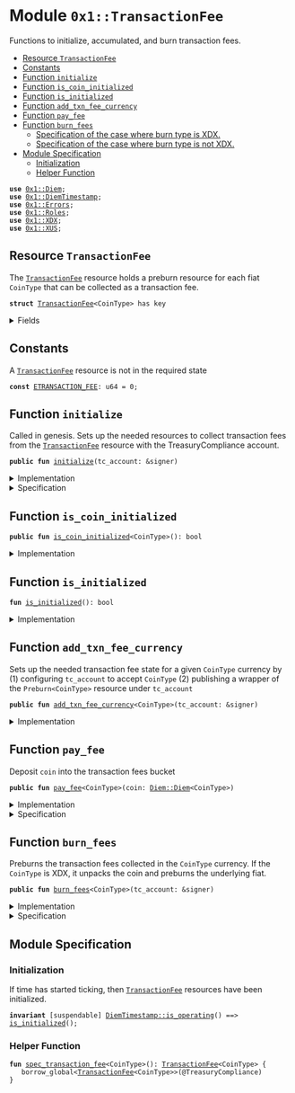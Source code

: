 
<a name="0x1_TransactionFee"></a>

# Module `0x1::TransactionFee`

Functions to initialize, accumulated, and burn transaction fees.


-  [Resource `TransactionFee`](#0x1_TransactionFee_TransactionFee)
-  [Constants](#@Constants_0)
-  [Function `initialize`](#0x1_TransactionFee_initialize)
-  [Function `is_coin_initialized`](#0x1_TransactionFee_is_coin_initialized)
-  [Function `is_initialized`](#0x1_TransactionFee_is_initialized)
-  [Function `add_txn_fee_currency`](#0x1_TransactionFee_add_txn_fee_currency)
-  [Function `pay_fee`](#0x1_TransactionFee_pay_fee)
-  [Function `burn_fees`](#0x1_TransactionFee_burn_fees)
    -  [Specification of the case where burn type is XDX.](#@Specification_of_the_case_where_burn_type_is_XDX._1)
    -  [Specification of the case where burn type is not XDX.](#@Specification_of_the_case_where_burn_type_is_not_XDX._2)
-  [Module Specification](#@Module_Specification_3)
    -  [Initialization](#@Initialization_4)
    -  [Helper Function](#@Helper_Function_5)


<pre><code><b>use</b> <a href="Diem.md#0x1_Diem">0x1::Diem</a>;
<b>use</b> <a href="DiemTimestamp.md#0x1_DiemTimestamp">0x1::DiemTimestamp</a>;
<b>use</b> <a href="../../../../../../../move-stdlib/docs/Errors.md#0x1_Errors">0x1::Errors</a>;
<b>use</b> <a href="Roles.md#0x1_Roles">0x1::Roles</a>;
<b>use</b> <a href="XDX.md#0x1_XDX">0x1::XDX</a>;
<b>use</b> <a href="XUS.md#0x1_XUS">0x1::XUS</a>;
</code></pre>



<a name="0x1_TransactionFee_TransactionFee"></a>

## Resource `TransactionFee`

The <code><a href="TransactionFee.md#0x1_TransactionFee">TransactionFee</a></code> resource holds a preburn resource for each
fiat <code>CoinType</code> that can be collected as a transaction fee.


<pre><code><b>struct</b> <a href="TransactionFee.md#0x1_TransactionFee">TransactionFee</a>&lt;CoinType&gt; has key
</code></pre>



<details>
<summary>Fields</summary>


<dl>
<dt>
<code>balance: <a href="Diem.md#0x1_Diem_Diem">Diem::Diem</a>&lt;CoinType&gt;</code>
</dt>
<dd>

</dd>
<dt>
<code>preburn: <a href="Diem.md#0x1_Diem_Preburn">Diem::Preburn</a>&lt;CoinType&gt;</code>
</dt>
<dd>

</dd>
</dl>


</details>

<a name="@Constants_0"></a>

## Constants


<a name="0x1_TransactionFee_ETRANSACTION_FEE"></a>

A <code><a href="TransactionFee.md#0x1_TransactionFee">TransactionFee</a></code> resource is not in the required state


<pre><code><b>const</b> <a href="TransactionFee.md#0x1_TransactionFee_ETRANSACTION_FEE">ETRANSACTION_FEE</a>: u64 = 0;
</code></pre>



<a name="0x1_TransactionFee_initialize"></a>

## Function `initialize`

Called in genesis. Sets up the needed resources to collect transaction fees from the
<code><a href="TransactionFee.md#0x1_TransactionFee">TransactionFee</a></code> resource with the TreasuryCompliance account.


<pre><code><b>public</b> <b>fun</b> <a href="TransactionFee.md#0x1_TransactionFee_initialize">initialize</a>(tc_account: &signer)
</code></pre>



<details>
<summary>Implementation</summary>


<pre><code><b>public</b> <b>fun</b> <a href="TransactionFee.md#0x1_TransactionFee_initialize">initialize</a>(
    tc_account: &signer,
) {
    <a href="DiemTimestamp.md#0x1_DiemTimestamp_assert_genesis">DiemTimestamp::assert_genesis</a>();
    <a href="Roles.md#0x1_Roles_assert_treasury_compliance">Roles::assert_treasury_compliance</a>(tc_account);
    // accept fees in all the currencies
    <a href="TransactionFee.md#0x1_TransactionFee_add_txn_fee_currency">add_txn_fee_currency</a>&lt;<a href="XUS.md#0x1_XUS">XUS</a>&gt;(tc_account);
}
</code></pre>



</details>

<details>
<summary>Specification</summary>



<pre><code><b>include</b> <a href="DiemTimestamp.md#0x1_DiemTimestamp_AbortsIfNotGenesis">DiemTimestamp::AbortsIfNotGenesis</a>;
<b>include</b> <a href="Roles.md#0x1_Roles_AbortsIfNotTreasuryCompliance">Roles::AbortsIfNotTreasuryCompliance</a>{account: tc_account};
<b>include</b> <a href="TransactionFee.md#0x1_TransactionFee_AddTxnFeeCurrencyAbortsIf">AddTxnFeeCurrencyAbortsIf</a>&lt;<a href="XUS.md#0x1_XUS">XUS</a>&gt;;
<b>ensures</b> <a href="TransactionFee.md#0x1_TransactionFee_is_initialized">is_initialized</a>();
<b>ensures</b> <a href="TransactionFee.md#0x1_TransactionFee_spec_transaction_fee">spec_transaction_fee</a>&lt;<a href="XUS.md#0x1_XUS">XUS</a>&gt;().balance.value == 0;
</code></pre>




<a name="0x1_TransactionFee_AddTxnFeeCurrencyAbortsIf"></a>


<pre><code><b>schema</b> <a href="TransactionFee.md#0x1_TransactionFee_AddTxnFeeCurrencyAbortsIf">AddTxnFeeCurrencyAbortsIf</a>&lt;CoinType&gt; {
    <b>include</b> <a href="Diem.md#0x1_Diem_AbortsIfNoCurrency">Diem::AbortsIfNoCurrency</a>&lt;CoinType&gt;;
    <b>aborts_if</b> <b>exists</b>&lt;<a href="TransactionFee.md#0x1_TransactionFee">TransactionFee</a>&lt;CoinType&gt;&gt;(@TreasuryCompliance)
        <b>with</b> <a href="../../../../../../../move-stdlib/docs/Errors.md#0x1_Errors_ALREADY_PUBLISHED">Errors::ALREADY_PUBLISHED</a>;
}
</code></pre>



</details>

<a name="0x1_TransactionFee_is_coin_initialized"></a>

## Function `is_coin_initialized`



<pre><code><b>public</b> <b>fun</b> <a href="TransactionFee.md#0x1_TransactionFee_is_coin_initialized">is_coin_initialized</a>&lt;CoinType&gt;(): bool
</code></pre>



<details>
<summary>Implementation</summary>


<pre><code><b>public</b> <b>fun</b> <a href="TransactionFee.md#0x1_TransactionFee_is_coin_initialized">is_coin_initialized</a>&lt;CoinType&gt;(): bool {
    <b>exists</b>&lt;<a href="TransactionFee.md#0x1_TransactionFee">TransactionFee</a>&lt;CoinType&gt;&gt;(@TreasuryCompliance)
}
</code></pre>



</details>

<a name="0x1_TransactionFee_is_initialized"></a>

## Function `is_initialized`



<pre><code><b>fun</b> <a href="TransactionFee.md#0x1_TransactionFee_is_initialized">is_initialized</a>(): bool
</code></pre>



<details>
<summary>Implementation</summary>


<pre><code><b>fun</b> <a href="TransactionFee.md#0x1_TransactionFee_is_initialized">is_initialized</a>(): bool {
    <a href="TransactionFee.md#0x1_TransactionFee_is_coin_initialized">is_coin_initialized</a>&lt;<a href="XUS.md#0x1_XUS">XUS</a>&gt;()
}
</code></pre>



</details>

<a name="0x1_TransactionFee_add_txn_fee_currency"></a>

## Function `add_txn_fee_currency`

Sets up the needed transaction fee state for a given <code>CoinType</code> currency by
(1) configuring <code>tc_account</code> to accept <code>CoinType</code>
(2) publishing a wrapper of the <code>Preburn&lt;CoinType&gt;</code> resource under <code>tc_account</code>


<pre><code><b>public</b> <b>fun</b> <a href="TransactionFee.md#0x1_TransactionFee_add_txn_fee_currency">add_txn_fee_currency</a>&lt;CoinType&gt;(tc_account: &signer)
</code></pre>



<details>
<summary>Implementation</summary>


<pre><code><b>public</b> <b>fun</b> <a href="TransactionFee.md#0x1_TransactionFee_add_txn_fee_currency">add_txn_fee_currency</a>&lt;CoinType&gt;(tc_account: &signer) {
    <a href="Roles.md#0x1_Roles_assert_treasury_compliance">Roles::assert_treasury_compliance</a>(tc_account);
    <a href="Diem.md#0x1_Diem_assert_is_currency">Diem::assert_is_currency</a>&lt;CoinType&gt;();
    <b>assert</b>(
        !<a href="TransactionFee.md#0x1_TransactionFee_is_coin_initialized">is_coin_initialized</a>&lt;CoinType&gt;(),
        <a href="../../../../../../../move-stdlib/docs/Errors.md#0x1_Errors_already_published">Errors::already_published</a>(<a href="TransactionFee.md#0x1_TransactionFee_ETRANSACTION_FEE">ETRANSACTION_FEE</a>)
    );
    move_to(
        tc_account,
        <a href="TransactionFee.md#0x1_TransactionFee">TransactionFee</a>&lt;CoinType&gt; {
            balance: <a href="Diem.md#0x1_Diem_zero">Diem::zero</a>(),
            preburn: <a href="Diem.md#0x1_Diem_create_preburn">Diem::create_preburn</a>(tc_account)
        }
    )
}
</code></pre>



</details>

<a name="0x1_TransactionFee_pay_fee"></a>

## Function `pay_fee`

Deposit <code>coin</code> into the transaction fees bucket


<pre><code><b>public</b> <b>fun</b> <a href="TransactionFee.md#0x1_TransactionFee_pay_fee">pay_fee</a>&lt;CoinType&gt;(coin: <a href="Diem.md#0x1_Diem_Diem">Diem::Diem</a>&lt;CoinType&gt;)
</code></pre>



<details>
<summary>Implementation</summary>


<pre><code><b>public</b> <b>fun</b> <a href="TransactionFee.md#0x1_TransactionFee_pay_fee">pay_fee</a>&lt;CoinType&gt;(coin: <a href="Diem.md#0x1_Diem">Diem</a>&lt;CoinType&gt;) <b>acquires</b> <a href="TransactionFee.md#0x1_TransactionFee">TransactionFee</a> {
    <a href="DiemTimestamp.md#0x1_DiemTimestamp_assert_operating">DiemTimestamp::assert_operating</a>();
    <b>assert</b>(<a href="TransactionFee.md#0x1_TransactionFee_is_coin_initialized">is_coin_initialized</a>&lt;CoinType&gt;(), <a href="../../../../../../../move-stdlib/docs/Errors.md#0x1_Errors_not_published">Errors::not_published</a>(<a href="TransactionFee.md#0x1_TransactionFee_ETRANSACTION_FEE">ETRANSACTION_FEE</a>));
    <b>let</b> fees = borrow_global_mut&lt;<a href="TransactionFee.md#0x1_TransactionFee">TransactionFee</a>&lt;CoinType&gt;&gt;(@TreasuryCompliance);
    <a href="Diem.md#0x1_Diem_deposit">Diem::deposit</a>(&<b>mut</b> fees.balance, coin)
}
</code></pre>



</details>

<details>
<summary>Specification</summary>



<pre><code><b>include</b> <a href="DiemTimestamp.md#0x1_DiemTimestamp_AbortsIfNotOperating">DiemTimestamp::AbortsIfNotOperating</a>;
<b>aborts_if</b> !<a href="TransactionFee.md#0x1_TransactionFee_is_coin_initialized">is_coin_initialized</a>&lt;CoinType&gt;() <b>with</b> <a href="../../../../../../../move-stdlib/docs/Errors.md#0x1_Errors_NOT_PUBLISHED">Errors::NOT_PUBLISHED</a>;
<b>let</b> fees = <a href="TransactionFee.md#0x1_TransactionFee_spec_transaction_fee">spec_transaction_fee</a>&lt;CoinType&gt;().balance;
<b>let</b> post post_fees = <a href="TransactionFee.md#0x1_TransactionFee_spec_transaction_fee">spec_transaction_fee</a>&lt;CoinType&gt;().balance;
<b>include</b> <a href="Diem.md#0x1_Diem_DepositAbortsIf">Diem::DepositAbortsIf</a>&lt;CoinType&gt;{coin: fees, check: coin};
<b>ensures</b> post_fees.value == fees.value + coin.value;
</code></pre>



</details>

<a name="0x1_TransactionFee_burn_fees"></a>

## Function `burn_fees`

Preburns the transaction fees collected in the <code>CoinType</code> currency.
If the <code>CoinType</code> is XDX, it unpacks the coin and preburns the
underlying fiat.


<pre><code><b>public</b> <b>fun</b> <a href="TransactionFee.md#0x1_TransactionFee_burn_fees">burn_fees</a>&lt;CoinType&gt;(tc_account: &signer)
</code></pre>



<details>
<summary>Implementation</summary>


<pre><code><b>public</b> <b>fun</b> <a href="TransactionFee.md#0x1_TransactionFee_burn_fees">burn_fees</a>&lt;CoinType&gt;(
    tc_account: &signer,
) <b>acquires</b> <a href="TransactionFee.md#0x1_TransactionFee">TransactionFee</a> {
    <a href="DiemTimestamp.md#0x1_DiemTimestamp_assert_operating">DiemTimestamp::assert_operating</a>();
    <a href="Roles.md#0x1_Roles_assert_treasury_compliance">Roles::assert_treasury_compliance</a>(tc_account);
    <b>assert</b>(<a href="TransactionFee.md#0x1_TransactionFee_is_coin_initialized">is_coin_initialized</a>&lt;CoinType&gt;(), <a href="../../../../../../../move-stdlib/docs/Errors.md#0x1_Errors_not_published">Errors::not_published</a>(<a href="TransactionFee.md#0x1_TransactionFee_ETRANSACTION_FEE">ETRANSACTION_FEE</a>));
    <b>if</b> (<a href="XDX.md#0x1_XDX_is_xdx">XDX::is_xdx</a>&lt;CoinType&gt;()) {
        // TODO: Once the composition of <a href="XDX.md#0x1_XDX">XDX</a> is determined fill this in <b>to</b>
        // <b>unpack</b> and burn the backing coins of the <a href="XDX.md#0x1_XDX">XDX</a> coin.
        <b>abort</b> <a href="../../../../../../../move-stdlib/docs/Errors.md#0x1_Errors_invalid_state">Errors::invalid_state</a>(<a href="TransactionFee.md#0x1_TransactionFee_ETRANSACTION_FEE">ETRANSACTION_FEE</a>)
    } <b>else</b> {
        // extract fees
        <b>let</b> fees = borrow_global_mut&lt;<a href="TransactionFee.md#0x1_TransactionFee">TransactionFee</a>&lt;CoinType&gt;&gt;(@TreasuryCompliance);
        <b>let</b> coin = <a href="Diem.md#0x1_Diem_withdraw_all">Diem::withdraw_all</a>(&<b>mut</b> fees.balance);
        <b>let</b> burn_cap = <a href="Diem.md#0x1_Diem_remove_burn_capability">Diem::remove_burn_capability</a>&lt;CoinType&gt;(tc_account);
        // burn
        <a href="Diem.md#0x1_Diem_burn_now">Diem::burn_now</a>(
            coin,
            &<b>mut</b> fees.preburn,
            @TreasuryCompliance,
            &burn_cap
        );
        <a href="Diem.md#0x1_Diem_publish_burn_capability">Diem::publish_burn_capability</a>(tc_account, burn_cap);
    }
}
</code></pre>



</details>

<details>
<summary>Specification</summary>



<pre><code><b>pragma</b> disable_invariants_in_body;
</code></pre>


Must abort if the account does not have the TreasuryCompliance role [[H3]][PERMISSION].


<pre><code><b>include</b> <a href="Roles.md#0x1_Roles_AbortsIfNotTreasuryCompliance">Roles::AbortsIfNotTreasuryCompliance</a>{account: tc_account};
<b>include</b> <a href="DiemTimestamp.md#0x1_DiemTimestamp_AbortsIfNotOperating">DiemTimestamp::AbortsIfNotOperating</a>;
<b>aborts_if</b> !<a href="TransactionFee.md#0x1_TransactionFee_is_coin_initialized">is_coin_initialized</a>&lt;CoinType&gt;() <b>with</b> <a href="../../../../../../../move-stdlib/docs/Errors.md#0x1_Errors_NOT_PUBLISHED">Errors::NOT_PUBLISHED</a>;
<b>include</b> <b>if</b> (<a href="XDX.md#0x1_XDX_spec_is_xdx">XDX::spec_is_xdx</a>&lt;CoinType&gt;()) <a href="TransactionFee.md#0x1_TransactionFee_BurnFeesXDX">BurnFeesXDX</a> <b>else</b> <a href="TransactionFee.md#0x1_TransactionFee_BurnFeesNotXDX">BurnFeesNotXDX</a>&lt;CoinType&gt;;
</code></pre>


The correct amount of fees is burnt and subtracted from market cap.


<pre><code><b>ensures</b> <a href="Diem.md#0x1_Diem_spec_market_cap">Diem::spec_market_cap</a>&lt;CoinType&gt;()
    == <b>old</b>(<a href="Diem.md#0x1_Diem_spec_market_cap">Diem::spec_market_cap</a>&lt;CoinType&gt;()) - <b>old</b>(<a href="TransactionFee.md#0x1_TransactionFee_spec_transaction_fee">spec_transaction_fee</a>&lt;CoinType&gt;().balance.value);
</code></pre>


All the fees is burnt so the balance becomes 0.


<pre><code><b>ensures</b> <a href="TransactionFee.md#0x1_TransactionFee_spec_transaction_fee">spec_transaction_fee</a>&lt;CoinType&gt;().balance.value == 0;
</code></pre>


STUB: To be filled in at a later date once the makeup of the XDX has been determined.


<a name="@Specification_of_the_case_where_burn_type_is_XDX._1"></a>

### Specification of the case where burn type is XDX.



<a name="0x1_TransactionFee_BurnFeesXDX"></a>


<pre><code><b>schema</b> <a href="TransactionFee.md#0x1_TransactionFee_BurnFeesXDX">BurnFeesXDX</a> {
    tc_account: signer;
    <b>aborts_if</b> <b>true</b> <b>with</b> <a href="../../../../../../../move-stdlib/docs/Errors.md#0x1_Errors_INVALID_STATE">Errors::INVALID_STATE</a>;
}
</code></pre>



<a name="@Specification_of_the_case_where_burn_type_is_not_XDX._2"></a>

### Specification of the case where burn type is not XDX.



<a name="0x1_TransactionFee_BurnFeesNotXDX"></a>


<pre><code><b>schema</b> <a href="TransactionFee.md#0x1_TransactionFee_BurnFeesNotXDX">BurnFeesNotXDX</a>&lt;CoinType&gt; {
    tc_account: signer;
}
</code></pre>


Must abort if the account does not have BurnCapability [[H3]][PERMISSION].


<pre><code><b>schema</b> <a href="TransactionFee.md#0x1_TransactionFee_BurnFeesNotXDX">BurnFeesNotXDX</a>&lt;CoinType&gt; {
    <b>include</b> <a href="Diem.md#0x1_Diem_AbortsIfNoBurnCapability">Diem::AbortsIfNoBurnCapability</a>&lt;CoinType&gt;{account: tc_account};
    <b>let</b> fees = <a href="TransactionFee.md#0x1_TransactionFee_spec_transaction_fee">spec_transaction_fee</a>&lt;CoinType&gt;();
    <b>include</b> <a href="Diem.md#0x1_Diem_BurnNowAbortsIf">Diem::BurnNowAbortsIf</a>&lt;CoinType&gt;{coin: fees.balance, preburn: fees.preburn};
}
</code></pre>


tc_account retrieves BurnCapability [[H3]][PERMISSION].
BurnCapability is not transferrable [[J3]][PERMISSION].


<pre><code><b>schema</b> <a href="TransactionFee.md#0x1_TransactionFee_BurnFeesNotXDX">BurnFeesNotXDX</a>&lt;CoinType&gt; {
    <b>ensures</b> <b>exists</b>&lt;<a href="Diem.md#0x1_Diem_BurnCapability">Diem::BurnCapability</a>&lt;CoinType&gt;&gt;(<a href="../../../../../../../move-stdlib/docs/Signer.md#0x1_Signer_address_of">Signer::address_of</a>(tc_account));
}
</code></pre>



</details>

<a name="@Module_Specification_3"></a>

## Module Specification



<a name="@Initialization_4"></a>

### Initialization


If time has started ticking, then <code><a href="TransactionFee.md#0x1_TransactionFee">TransactionFee</a></code> resources have been initialized.


<pre><code><b>invariant</b> [suspendable] <a href="DiemTimestamp.md#0x1_DiemTimestamp_is_operating">DiemTimestamp::is_operating</a>() ==&gt; <a href="TransactionFee.md#0x1_TransactionFee_is_initialized">is_initialized</a>();
</code></pre>



<a name="@Helper_Function_5"></a>

### Helper Function



<a name="0x1_TransactionFee_spec_transaction_fee"></a>


<pre><code><b>fun</b> <a href="TransactionFee.md#0x1_TransactionFee_spec_transaction_fee">spec_transaction_fee</a>&lt;CoinType&gt;(): <a href="TransactionFee.md#0x1_TransactionFee">TransactionFee</a>&lt;CoinType&gt; {
   borrow_global&lt;<a href="TransactionFee.md#0x1_TransactionFee">TransactionFee</a>&lt;CoinType&gt;&gt;(@TreasuryCompliance)
}
</code></pre>


[//]: # ("File containing references which can be used from documentation")
[ACCESS_CONTROL]: https://github.com/diem/dip/blob/main/dips/dip-2.md
[ROLE]: https://github.com/diem/dip/blob/main/dips/dip-2.md#roles
[PERMISSION]: https://github.com/diem/dip/blob/main/dips/dip-2.md#permissions
